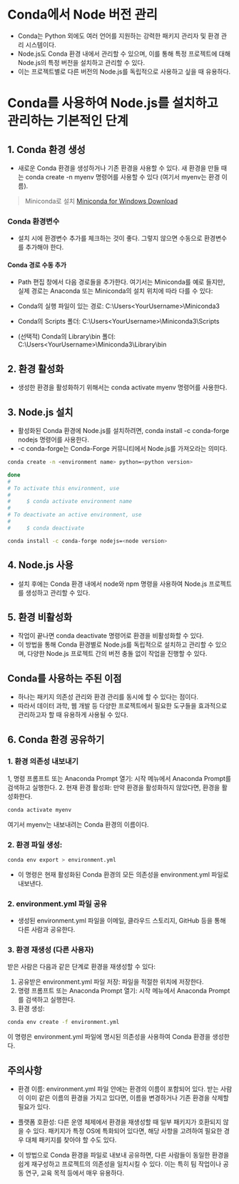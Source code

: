 # Conda에서 Node 버전 관리
* Conda는 Python 외에도 여러 언어를 지원하는 강력한 패키지 관리자 및 환경 관리 시스템이다. 
* Node.js도 Conda 환경 내에서 관리할 수 있으며, 이를 통해 특정 프로젝트에 대해 Node.js의 특정 버전을 설치하고 관리할 수 있다. 
* 이는 프로젝트별로 다른 버전의 Node.js를 독립적으로 사용하고 싶을 때 유용하다.

# Conda를 사용하여 Node.js를 설치하고 관리하는 기본적인 단계
## 1. Conda 환경 생성
* 새로운 Conda 환경을 생성하거나 기존 환경을 사용할 수 있다. 새 환경을 만들 때는 conda create -n myenv 명령어를 사용할 수 있다 (여기서 myenv는 환경 이름).

> Miniconda로 설치
> [Miniconda for Windows Download](https://docs.conda.io/projects/miniconda/en/latest/)

### Conda 환경변수
* 설치 시에 환경변수 추가를 체크하는 것이 좋다. 그렇지 않으면 수동으로 환경변수를 추가해야 한다.

#### Conda 경로 수동 추가
* Path 편집 창에서 다음 경로들을 추가한다. 여기서는 Miniconda를 예로 들지만, 실제 경로는 Anaconda 또는 Miniconda의 설치 위치에 따라 다를 수 있다:

* Conda의 실행 파일이 있는 경로: C:\Users\<YourUsername>\Miniconda3
* Conda의 Scripts 폴더: C:\Users\<YourUsername>\Miniconda3\Scripts
* (선택적) Conda의 Library\bin 폴더: C:\Users\<YourUsername>\Miniconda3\Library\bin

## 2. 환경 활성화
* 생성한 환경을 활성화하기 위해서는 conda activate myenv 명령어를 사용한다.

## 3. Node.js 설치
* 활성화된 Conda 환경에 Node.js를 설치하려면, conda install -c conda-forge nodejs 명령어를 사용한다. 
* -c conda-forge는 Conda-Forge 커뮤니티에서 Node.js를 가져오라는 의미다.

```bash
conda create -n <environment name> python=<python version>

done
#
# To activate this environment, use       
#
#     $ conda activate environment name
#
# To deactivate an active environment, use
#
#     $ conda deactivate

conda install -c conda-forge nodejs=<node version>
```

## 4. Node.js 사용
* 설치 후에는 Conda 환경 내에서 node와 npm 명령을 사용하여 Node.js 프로젝트를 생성하고 관리할 수 있다.

## 5. 환경 비활성화
* 작업이 끝나면 conda deactivate 명령어로 환경을 비활성화할 수 있다.
* 이 방법을 통해 Conda 환경별로 Node.js를 독립적으로 설치하고 관리할 수 있으며, 다양한 Node.js 프로젝트 간의 버전 충돌 없이 작업을 진행할 수 있다. 

## Conda를 사용하는 주된 이점 
* 하나는 패키지 의존성 관리와 환경 관리를 동시에 할 수 있다는 점이다. 
* 따라서 데이터 과학, 웹 개발 등 다양한 프로젝트에서 필요한 도구들을 효과적으로 관리하고자 할 때 유용하게 사용될 수 있다.

## 6. Conda 환경 공유하기
### 1. 환경 의존성 내보내기
1, 명령 프롬프트 또는 Anaconda Prompt 열기: 시작 메뉴에서 Anaconda Prompt를 검색하고 실행한다.
2. 현재 환경 활성화: 만약 환경을 활성화하지 않았다면, 환경을 활성화한다.

```bash
conda activate myenv
```

여기서 myenv는 내보내려는 Conda 환경의 이름이다.

### 2. 환경 파일 생성:
```bash
conda env export > environment.yml
```

* 이 명령은 현재 활성화된 Conda 환경의 모든 의존성을 environment.yml 파일로 내보낸다.

### 2. environment.yml 파일 공유
* 생성된 environment.yml 파일을 이메일, 클라우드 스토리지, GitHub 등을 통해 다른 사람과 공유한다.

### 3. 환경 재생성 (다른 사용자)
받은 사람은 다음과 같은 단계로 환경을 재생성할 수 있다:

1. 공유받은 environment.yml 파일 저장: 파일을 적절한 위치에 저장한다.
2. 명령 프롬프트 또는 Anaconda Prompt 열기: 시작 메뉴에서 Anaconda Prompt를 검색하고 실행한다.
3. 환경 생성:

```bash
conda env create -f environment.yml
```

이 명령은 environment.yml 파일에 명시된 의존성을 사용하여 Conda 환경을 생성한다.

## 주의사항
* 환경 이름: environment.yml 파일 안에는 환경의 이름이 포함되어 있다. 받는 사람이 이미 같은 이름의 환경을 가지고 있다면, 이름을 변경하거나 기존 환경을 삭제할 필요가 있다.
* 플랫폼 호환성: 다른 운영 체제에서 환경을 재생성할 때 일부 패키지가 호환되지 않을 수 있다. 패키지가 특정 OS에 특화되어 있다면, 해당 사항을 고려하여 필요한 경우 대체 패키지를 찾아야 할 수도 있다.

* 이 방법으로 Conda 환경을 파일로 내보내 공유하면, 다른 사람들이 동일한 환경을 쉽게 재구성하고 프로젝트의 의존성을 일치시킬 수 있다. 이는 특히 팀 작업이나 공동 연구, 교육 목적 등에서 매우 유용하다.
